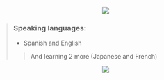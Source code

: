 <p align="center">
  <img src="https://cdn.discordapp.com/attachments/927690026614157342/1031914896725647420/NotLew_x.png">
</p>

> ### Speaking languages: 
>    - Spanish and English
>
>> And learning 2 more (Japanese and French)
>



  
<p align="center">
  <img src="https://cdn.discordapp.com/attachments/927690026614157342/1031918827409244270/bar.png">
</p>